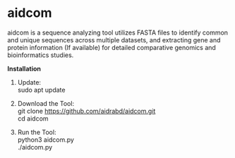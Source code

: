 # aidcom
aidcom is a sequence analyzing tool utilizes FASTA files to identify common and unique sequences across multiple datasets, and extracting gene and protein information (If available) for detailed comparative genomics and bioinformatics studies.

**Installation**

1. Update: <br>
sudo apt update

2. Download the Tool: <br>
git clone https://github.com/aidrabd/aidcom.git <br>
cd aidcom

3. Run the Tool: <br>
python3 aidcom.py <br>
./aidcom.py
